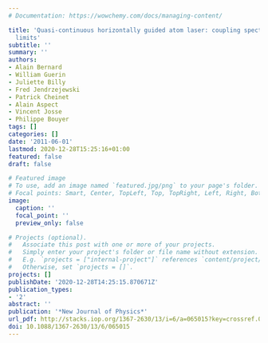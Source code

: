 ```yaml
---
# Documentation: https://wowchemy.com/docs/managing-content/

title: 'Quasi-continuous horizontally guided atom laser: coupling spectrum and flux
  limits'
subtitle: ''
summary: ''
authors:
- Alain Bernard
- William Guerin
- Juliette Billy
- Fred Jendrzejewski
- Patrick Cheinet
- Alain Aspect
- Vincent Josse
- Philippe Bouyer
tags: []
categories: []
date: '2011-06-01'
lastmod: 2020-12-28T15:25:16+01:00
featured: false
draft: false

# Featured image
# To use, add an image named `featured.jpg/png` to your page's folder.
# Focal points: Smart, Center, TopLeft, Top, TopRight, Left, Right, BottomLeft, Bottom, BottomRight.
image:
  caption: ''
  focal_point: ''
  preview_only: false

# Projects (optional).
#   Associate this post with one or more of your projects.
#   Simply enter your project's folder or file name without extension.
#   E.g. `projects = ["internal-project"]` references `content/project/deep-learning/index.md`.
#   Otherwise, set `projects = []`.
projects: []
publishDate: '2020-12-28T14:25:15.870671Z'
publication_types:
- '2'
abstract: ''
publication: '*New Journal of Physics*'
url_pdf: http://stacks.iop.org/1367-2630/13/i=6/a=065015?key=crossref.03eaa2fc75839821bf18fc2756105158
doi: 10.1088/1367-2630/13/6/065015
---
```

